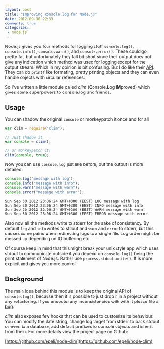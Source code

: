 ```yaml
---
layout: post
title: "Improving console.log for Node.js"
date: 2012-09-30 22:33
comments: true
categories:
 - node.js
---
```


Node.js gives you four methods for logging stuff `console.log()`,
`console.info()`, `console.warn()`, and `console.error()`. These could go
pretty far, but unfortunately they fall bit short since their output does not
give any indication which method was used for logging except for the output
stream.  Which in my opinion is bit confusing. But I do like their [API][].
They can do `printf` like formating, pretty printing objects and they can even
handle objects with circular references.

So I've written a little module called *clim* (**C**onsole.**L**og **IM**proved) which
gives some superpowers to console.log and friends.

<!--more-->

## Usage

You can shadow the original `console` or monkeypatch it once and for all

```javascript
var clim = require("clim");

// Just shadow it
var console = clim();

// or monkeypatch it!
clim(console, true);

```

Now you can use `console.log` just like before, but the output is more detailed:

```javascript
console.log("message with log");
console.info("message with info");
console.warn("message with warn");
console.error("message with error");
```

```text
Sun Sep 30 2012 23:06:24 GMT+0300 (EEST) LOG message with log
Sun Sep 30 2012 23:06:24 GMT+0300 (EEST) INFO message with info
Sun Sep 30 2012 23:06:24 GMT+0300 (EEST) WARN message with warn
Sun Sep 30 2012 23:06:24 GMT+0300 (EEST) ERROR message with error
```

Also now all the methods write to stderr for the sake of consistency. By
default `log` and `info` writes to stdout and `warn` and `error` to stderr, but
this causes some pains when redirecting logs to a single file. Log order might
be messed up depending on IO buffering etc.

Of course keep in mind that this might break your unix style app which uses
stdout to communicate outside if you depend on `console.log()` being the print
statement of Node.js. Rather use `process.stdout.write()`. It is more explicit
and gives you more control.

## Background

The main idea behind this module is to keep the original API of
`console.log()`, because then it is possible to just drop it in a project
without any refactoring. If you encouter any inconsistencies with with it
please file a [bug][].


*clim* also exposes few hooks that can be used to customize its behaviour. You
can modify the date string, change log target from stderr to back stdout or
even to a database, add default prefixes to console objects and inherit from
them. For more details view the project page on Github:

[https://github.com/epeli/node-clim](https://github.com/epeli/node-clim)

[API]: http://nodejs.org/api/stdio.html
[clim]: https://github.com/epeli/node-clim
[bug]: https://github.com/epeli/node-clim/issues
